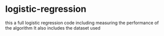 # logistic-regression
this a full logistic regression code  including measuring the performance of the algorithm
It also includes the dataset used
